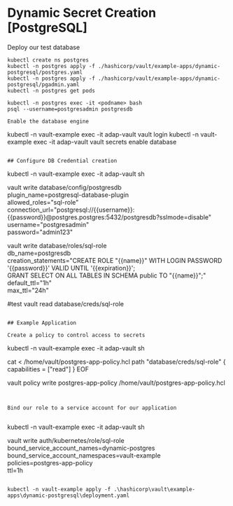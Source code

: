 # Dynamic Secret Creation [PostgreSQL]

Deploy our test database


```
kubectl create ns postgres
kubectl -n postgres apply -f ./hashicorp/vault/example-apps/dynamic-postgresql/postgres.yaml
kubectl -n postgres apply -f ./hashicorp/vault/example-apps/dynamic-postgresql/pgadmin.yaml
kubectl -n postgres get pods

kubectl -n postgres exec -it <podname> bash
psql --username=postgresadmin postgresdb
```

```
Enable the database engine

```
kubectl -n vault-example exec -it adap-vault vault login
kubectl -n vault-example exec -it adap-vault vault secrets enable database
```

## Configure DB Credential creation

```
kubectl -n vault-example exec -it adap-vault sh 

vault write database/config/postgresdb \
    plugin_name=postgresql-database-plugin \
    allowed_roles="sql-role" \
    connection_url="postgresql://{{username}}:{{password}}@postgres.postgres:5432/postgresdb?sslmode=disable" \
    username="postgresadmin" \
    password="admin123"

 vault write database/roles/sql-role \
    db_name=postgresdb \
    creation_statements="CREATE ROLE \"{{name}}\" WITH LOGIN PASSWORD '{{password}}' VALID UNTIL '{{expiration}}'; \
        GRANT SELECT ON ALL TABLES IN SCHEMA public TO \"{{name}}\";" \
    default_ttl="1h" \
    max_ttl="24h"

#test 
vault read database/creds/sql-role

```

## Example Application

Create a policy to control access to secrets

```
kubectl -n vault-example exec -it adap-vault sh

cat <<EOF > /home/vault/postgres-app-policy.hcl
path "database/creds/sql-role" {
  capabilities = ["read"]
}
EOF

vault policy write postgres-app-policy /home/vault/postgres-app-policy.hcl

```


Bind our role to a service account for our application


```
kubectl -n vault-example exec -it adap-vault sh

vault write auth/kubernetes/role/sql-role \
   bound_service_account_names=dynamic-postgres \
   bound_service_account_namespaces=vault-example \
   policies=postgres-app-policy \
   ttl=1h

```

kubectl -n vault-example apply -f .\hashicorp\vault\example-apps\dynamic-postgresql\deployment.yaml
